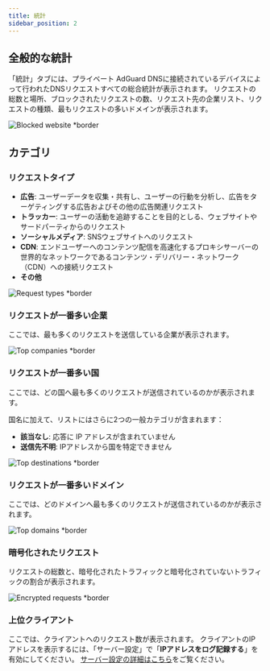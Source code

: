 ```yaml
---
title: 統計
sidebar_position: 2
---
```


## 全般的な統計

「統計」タブには、プライベート AdGuard DNSに接続されているデバイスによって行われたDNSリクエストすべての総合統計が表示されます。 リクエストの総数と場所、ブロックされたリクエストの数、リクエスト先の企業リスト、リクエストの種類、最もリクエストの多いドメインが表示されます。

![Blocked website \*border](https://cdn.adtidy.org/content/kb/dns/private/new_dns/statistics/overall_stats.png)

## カテゴリ

### リクエストタイプ

- **広告**: ユーザーデータを収集・共有し、ユーザーの行動を分析し、広告をターゲティングする広告およびその他の広告関連リクエスト
- **トラッカー**: ユーザーの活動を追跡することを目的としる、ウェブサイトやサードパーティからのリクエスト
- **ソーシャルメディア**: SNSウェブサイトへのリクエスト
- **CDN**: エンドユーザーへのコンテンツ配信を高速化するプロキシサーバーの世界的なネットワークであるコンテンツ・デリバリー・ネットワーク（CDN）への接続リクエスト
- **その他**

![Request types \*border](https://cdn.adtidy.org/content/kb/dns/private/new_dns/statistics/request_types.png)

### リクエストが一番多い企業

ここでは、最も多くのリクエストを送信している企業が表示されます。

![Top companies \*border](https://cdn.adtidy.org/content/kb/dns/private/new_dns/statistics/top_companies.png)

### リクエストが一番多い国

ここでは、どの国へ最も多くのリクエストが送信されているのかが表示されます。

国名に加えて、リストにはさらに2つの一般カテゴリが含まれます：

- **該当なし**: 応答に IP アドレスが含まれていません
- **送信先不明**: IPアドレスから国を特定できません

![Top destinations \*border](https://cdn.adtidy.org/content/kb/dns/private/new_dns/statistics/top_destinations.png)

### リクエストが一番多いドメイン

ここでは、どのドメインへ最も多くのリクエストが送信されているのかが表示されます。

![Top domains \*border](https://cdn.adtidy.org/content/kb/dns/private/new_dns/statistics/top_domains.png)

### 暗号化されたリクエスト

リクエストの総数と、暗号化されたトラフィックと暗号化されていないトラフィックの割合が表示されます。

![Encrypted requests \*border](https://cdn.adtidy.org/content/kb/dns/private/new_dns/statistics/encrypted_requests.png)

### 上位クライアント

ここでは、クライアントへのリクエスト数が表示されます。 クライアントのIPアドレスを表示するには、「サーバー設定」で「<b>IPアドレスをログ記録する</b>」を有効にしてください。 [サーバー設定の詳細はこちら](/private-dns/server-and-settings/advanced.md)をご覧ください。
